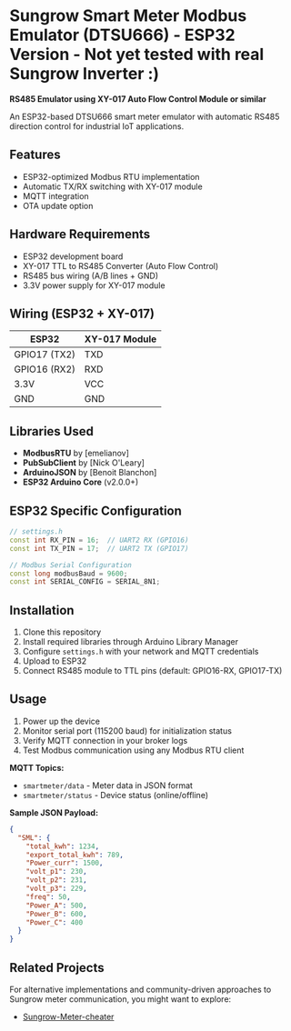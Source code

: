 # Sungrow Smart Meter Modbus Emulator (DTSU666) - ESP32 Version - Not yet tested with real Sungrow Inverter :)

**RS485 Emulator using XY-017 Auto Flow Control Module or similar**

An ESP32-based DTSU666 smart meter emulator with automatic RS485 direction control for industrial IoT applications.

## Features
- ESP32-optimized Modbus RTU implementation
- Automatic TX/RX switching with XY-017 module
- MQTT integration
- OTA update option


## Hardware Requirements
- ESP32 development board
- XY-017 TTL to RS485 Converter (Auto Flow Control)
- RS485 bus wiring (A/B lines + GND)
- 3.3V power supply for XY-017 module

## Wiring (ESP32 + XY-017)
| ESP32         | XY-017 Module |
|---------------|---------------|
| GPIO17 (TX2)  | TXD            |
| GPIO16 (RX2)  | RXD            |
| 3.3V          | VCC           |
| GND           | GND           |


## Libraries Used
- **ModbusRTU** by [emelianov]
- **PubSubClient** by [Nick O'Leary]
- **ArduinoJSON** by [Benoit Blanchon]
- **ESP32 Arduino Core** (v2.0.0+)

## ESP32 Specific Configuration
```cpp
// settings.h
const int RX_PIN = 16;  // UART2 RX (GPIO16)
const int TX_PIN = 17;  // UART2 TX (GPIO17)

// Modbus Serial Configuration
const long modbusBaud = 9600;
const int SERIAL_CONFIG = SERIAL_8N1;
```
## Installation
1. Clone this repository
2. Install required libraries through Arduino Library Manager
3. Configure `settings.h` with your network and MQTT credentials
4. Upload to ESP32
5. Connect RS485 module to TTL pins (default: GPIO16-RX, GPIO17-TX)

## Usage
1. Power up the device
2. Monitor serial port (115200 baud) for initialization status
3. Verify MQTT connection in your broker logs
4. Test Modbus communication using any Modbus RTU client

**MQTT Topics:**
- `smartmeter/data` - Meter data in JSON format
- `smartmeter/status` - Device status (online/offline)

**Sample JSON Payload:**
```json
{
  "SML": {
    "total_kwh": 1234,
    "export_total_kwh": 789,
    "Power_curr": 1500,
    "volt_p1": 230,
    "volt_p2": 231,
    "volt_p3": 229,
    "freq": 50,
    "Power_A": 500,
    "Power_B": 600,
    "Power_C": 400
  }
}
```
## Related Projects

For alternative implementations and community-driven approaches to Sungrow meter communication, you might want to explore:

- [Sungrow-Meter-cheater](https://github.com/Linux-RISC/Sungrow-Meter-cheater)
